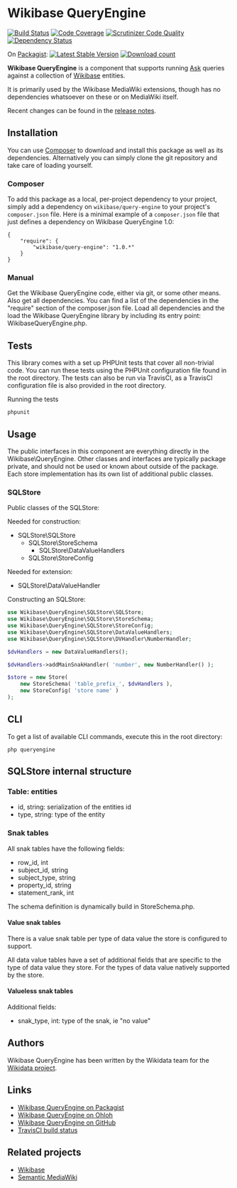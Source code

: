 # Wikibase QueryEngine

[![Build Status](https://secure.travis-ci.org/wmde/WikibaseQueryEngine.png?branch=master)](http://travis-ci.org/wmde/WikibaseQueryEngine)
[![Code Coverage](https://scrutinizer-ci.com/g/wmde/WikibaseQueryEngine/badges/coverage.png?b=master)](https://scrutinizer-ci.com/g/wmde/WikibaseQueryEngine/?branch=master)
[![Scrutinizer Code Quality](https://scrutinizer-ci.com/g/wmde/WikibaseQueryEngine/badges/quality-score.png?s=69cb7a4272badafeea876275cd6dba1032fa2d46)](https://scrutinizer-ci.com/g/wmde/WikibaseQueryEngine/)
[![Dependency Status](https://www.versioneye.com/package/php--wikibase--query-engine/badge.png)](https://www.versioneye.com/package/php--wikibase--query-engine)

On [Packagist](https://packagist.org/packages/wikibase/query-engine):
[![Latest Stable Version](https://poser.pugx.org/wikibase/query-engine/version.png)](https://packagist.org/packages/wikibase/query-engine)
[![Download count](https://poser.pugx.org/wikibase/query-engine/d/total.png)](https://packagist.org/packages/wikibase/query-engine)

**Wikibase QueryEngine** is a component that supports running [Ask](https://github.com/wmde/Ask)
queries against a collection of [Wikibase](http://wikiba.se) entities.

It is primarily used by the Wikibase MediaWiki extensions, though
has no dependencies whatsoever on these or on MediaWiki itself.

Recent changes can be found in the [release notes](RELEASE-NOTES.md).

## Installation

You can use [Composer](http://getcomposer.org/) to download and install
this package as well as its dependencies. Alternatively you can simply clone
the git repository and take care of loading yourself.

### Composer

To add this package as a local, per-project dependency to your project, simply add a
dependency on `wikibase/query-engine` to your project's `composer.json` file.
Here is a minimal example of a `composer.json` file that just defines a dependency on
Wikibase QueryEngine 1.0:

    {
        "require": {
            "wikibase/query-engine": "1.0.*"
        }
    }

### Manual

Get the Wikibase QueryEngine code, either via git, or some other means. Also get all dependencies.
You can find a list of the dependencies in the "require" section of the composer.json file.
Load all dependencies and the load the Wikibase QueryEngine library by including its entry point:
WikibaseQueryEngine.php.

## Tests

This library comes with a set up PHPUnit tests that cover all non-trivial code. You can run these
tests using the PHPUnit configuration file found in the root directory. The tests can also be run
via TravisCI, as a TravisCI configuration file is also provided in the root directory.

Running the tests

    phpunit

## Usage

The public interfaces in this component are everything directly in the Wikibase\QueryEngine.
Other classes and interfaces are typically package private, and should not be used or known
about outside of the package. Each store implementation has its own list of additional public
classes.

### SQLStore

Public classes of the SQLStore:

Needed for construction:

* SQLStore\SQLStore
    * SQLStore\StoreSchema
        * SQLStore\DataValueHandlers
    * SQLStore\StoreConfig

Needed for extension:

* SQLStore\DataValueHandler

Constructing an SQLStore:

```php
use Wikibase\QueryEngine\SQLStore\SQLStore;
use Wikibase\QueryEngine\SQLStore\StoreSchema;
use Wikibase\QueryEngine\SQLStore\StoreConfig;
use Wikibase\QueryEngine\SQLStore\DataValueHandlers;
use Wikibase\QueryEngine\SQLStore\DVHandler\NumberHandler;

$dvHandlers = new DataValueHandlers();

$dvHandlers->addMainSnakHandler( 'number', new NumberHandler() );

$store = new Store(
    new StoreSchema( 'table_prefix_', $dvHandlers ),
    new StoreConfig( 'store name' )
);
```

## CLI

To get a list of available CLI commands, execute this in the root directory:

    php queryengine

## SQLStore internal structure

### Table: entities

* id, string: serialization of the entities id
* type, string: type of the entity

### Snak tables

All snak tables have the following fields:

* row_id, int
* subject_id, string
* subject_type, string
* property_id, string
* statement_rank, int

The schema definition is dynamically build in StoreSchema.php.

#### Value snak tables

There is a value snak table per type of data value the store is configured to support.

All data value tables have a set of additional fields that are specific to the type of
data value they store. For the types of data value natively supported by the store.

#### Valueless snak tables

Additional fields:

* snak_type, int: type of the snak, ie "no value"

## Authors

Wikibase QueryEngine has been written by the Wikidata team for the [Wikidata project](https://wikidata.org/).

## Links

* [Wikibase QueryEngine on Packagist](https://packagist.org/packages/wikibase/query-engine)
* [Wikibase QueryEngine on Ohloh](https://www.ohloh.net/p/wikibasequeryengine/)
* [Wikibase QueryEngine on GitHub](https://github.com/wmde/WikibaseQueryEngine)
* [TravisCI build status](https://travis-ci.org/wmde/WikibaseQueryEngine)

## Related projects

* [Wikibase](http://wikiba.se)
* [Semantic MediaWiki](https://semantic-mediawiki.org/)
